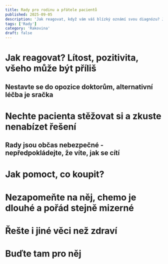 ```yaml
---
title: Rady pro rodinu a přátele pacientů
published: 2025-09-05
description: 'Jak reagovat, když vám váš blízký oznámí svou diagnózu? Jak mu nejlépe pomoci a jak mu zjednodušit léčbu? V tomto příspěvku zkusím odpovědět na takovéto otázky z pohledu pacienta.'
tags: ['Rady']
category: 'Rakovina'
draft: false
---
```


# Jak reagovat? Lítost, pozitivita, všeho může být příliš

## Nestavte se do opozice doktorům, alternativní léčba je sračka

# Nechte pacienta stěžovat si a zkuste nenabízet řešení

## Rady jsou občas nebezpečné - nepředpokládejte, že víte, jak se cítí

# Jak pomoct, co koupit?

# Nezapomeňte na něj, chemo je dlouhé a pořád stejně mizerné

# Řešte i jiné věci než zdraví

# Buďte tam pro něj
